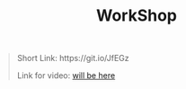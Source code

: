 <h1 align="center">WorkShop</h1>
    <br>

<blockquote>
    <p>
        Short Link: https://git.io/JfEGz
    </p>
    <p>
        Link for video:
        <a href="#">will be here</a>
    </p>
</blockquote>
